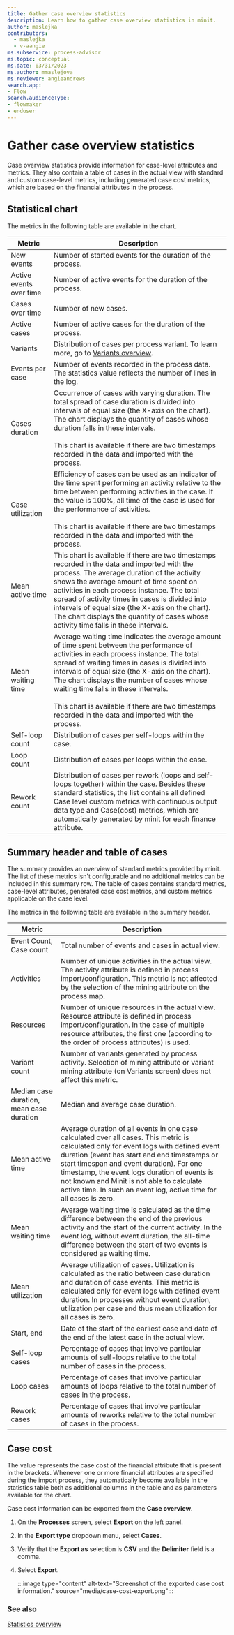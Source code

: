 ```yaml
---
title: Gather case overview statistics
description: Learn how to gather case overview statistics in minit.
author: maslejka
contributors:
  - maslejka
  - v-aangie
ms.subservice: process-advisor
ms.topic: conceptual
ms.date: 03/31/2023
ms.author: mmaslejova
ms.reviewer: angieandrews
search.app:
- Flow
search.audienceType:
- flowmaker
- enduser
---
```


# Gather case overview statistics

Case overview statistics provide information for case-level attributes and metrics. They also contain a table of cases in the actual view with standard and custom case-level metrics, including generated case cost metrics, which are based on the financial attributes in the process.

## Statistical chart

The metrics in the following table are available in the chart.

| Metric                    | Description         |
|-------------------------|---------------------|
| New events              | Number of started events for the duration of the   process.     |
| Active events over time | Number of active events for the duration of the process.    |
|  Cases over time        | Number of new cases. |
| Active cases            | Number of active cases for the duration of the process.  |
| Variants                | Distribution of cases per process variant. To learn more, go to [Variants overview](variants.md).  |
| Events per case         | Number of events recorded in the process data. The   statistics value reflects the number of lines in the log.     |
| Cases duration          | Occurrence of cases with varying duration. The total spread of case duration is divided into intervals of equal size (the X-axis on the chart). The chart displays the quantity of cases whose duration falls in these intervals.<br/><br/>This chart is available if there are two timestamps recorded in   the data and imported with the process.   |
| Case utilization        | Efficiency of cases can be used as an indicator of the time spent   performing an activity relative to the time between performing activities in   the case. If the value is 100%, all time of the case is used for the   performance of activities.<br/><br/> This chart is available if there are two   timestamps recorded in the data and imported with the process.    |
| Mean active time        | This chart is available if there are two timestamps recorded in the data   and imported with the process. The average duration of the activity shows the   average amount of time spent on activities in each process instance. The   total spread of activity times in cases is divided into intervals of equal   size (the X-axis on the chart). The chart displays the quantity of cases   whose activity time falls in these intervals.    |
| Mean waiting time       | Average waiting time indicates the average amount of time spent between the performance of activities in each process instance. The total spread of waiting times in cases is divided into intervals of equal size (the   X-axis on the chart). The chart displays the number of cases whose waiting   time falls in these intervals.<br/><br/> This chart is available if there are two   timestamps recorded in the data and imported with the process. |
| Self-loop count         | Distribution of cases per self-loops within the   case.   |
| Loop count              | Distribution of cases per loops within the case.     |
| Rework count            | Distribution of cases per rework (loops and   self-loops together) within the case. Besides these standard statistics, the list contains all defined Case level custom metrics with continuous output   data type and Case(cost) metrics, which are automatically generated by minit for each finance attribute.   |

## Summary header and table of cases

The summary provides an overview of standard metrics provided by minit. The list of these metrics isn't configurable and no additional metrics can be included in this summary row. The table of cases contains standard metrics, case-level attributes, generated case cost metrics, and custom metrics applicable on the case level.

The metrics in the following table are available in the summary header.

| Metric    | Description    |
|-----------|----------------|
| Event Count, Case count    | Total number of events and cases in actual view.   |
| Activities           | Number of unique activities in the actual view. The activity attribute is   defined in process import/configuration. This metric is not affected by the   selection of the mining attribute on the process map.      |
| Resources    | Number of unique resources in the actual view. Resource attribute is   defined in process import/configuration. In the case of multiple resource   attributes, the first one (according to the order of process attributes) is   used.      |
| Variant count   | Number of variants generated by process activity. Selection of mining   attribute or variant mining attribute (on Variants screen) does not affect   this metric.      |
| Median case duration, mean case   duration | Median and average case duration.    |
| Mean active time      | Average duration of all events in one case calculated over all cases.   This metric is calculated only for event logs with defined event duration   (event has start and end timestamps or start timespan and event duration).   For one timestamp, the event logs duration of events is not known and Minit   is not able to calculate active time. In such an event log, active time for   all cases is zero. |
| Mean waiting time      | Average waiting time is calculated as the time difference between the end   of the previous activity and the start of the current activity. In the event   log, without event duration, the all-time difference between the start of two   events is considered as waiting time.      |
| Mean utilization        | Average utilization of cases. Utilization is calculated as the ratio   between case duration and duration of case events. This metric is calculated   only for event logs with defined event duration. In processes without event   duration, utilization per case and thus mean utilization for all cases is   zero.      |
| Start, end     | Date of the start of the earliest case and date of the end of the latest   case in the actual view.     |
| Self-loop cases          | Percentage of cases that involve particular amounts of self-loops   relative to the total number of cases in the process.    |
| Loop cases       | Percentage of cases that involve particular amounts of loops relative to   the total number of cases in the process.     |
| Rework cases      | Percentage of cases that involve particular amounts of reworks relative   to the total number of cases in the process.     |

## Case cost

The value represents the case cost of the financial attribute that is present in the brackets. Whenever one or more financial attributes are specified during the import process, they automatically become available in the statistics table both as additional columns in the table and as parameters available for the chart.

Case cost information can be exported from the **Case overview**.

1. On the **Processes** screen, select **Export** on the left panel.

1. In the **Export type** dropdown menu, select **Cases**.

1. Verify that the **Export as** selection is **CSV** and the **Delimiter** field is a comma.

1. Select **Export**.

    :::image type="content" alt-text="Screenshot of the exported case cost information." source="media/case-cost-export.png":::

### See also

[Statistics overview](statistics.md)